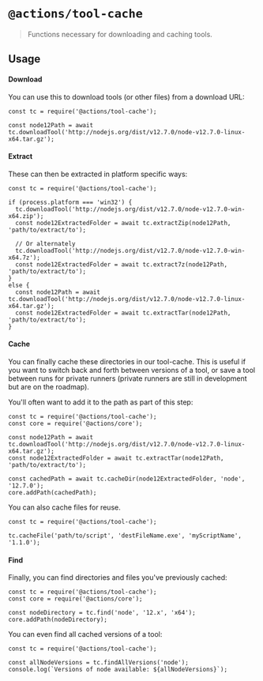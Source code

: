 # `@actions/tool-cache`

> Functions necessary for downloading and caching tools.

## Usage

#### Download

You can use this to download tools (or other files) from a download URL:

```
const tc = require('@actions/tool-cache');

const node12Path = await tc.downloadTool('http://nodejs.org/dist/v12.7.0/node-v12.7.0-linux-x64.tar.gz');
```

#### Extract

These can then be extracted in platform specific ways:

```
const tc = require('@actions/tool-cache');

if (process.platform === 'win32') {
  tc.downloadTool('http://nodejs.org/dist/v12.7.0/node-v12.7.0-win-x64.zip');
  const node12ExtractedFolder = await tc.extractZip(node12Path, 'path/to/extract/to');
  
  // Or alternately
  tc.downloadTool('http://nodejs.org/dist/v12.7.0/node-v12.7.0-win-x64.7z');
  const node12ExtractedFolder = await tc.extract7z(node12Path, 'path/to/extract/to');
}
else {
  const node12Path = await tc.downloadTool('http://nodejs.org/dist/v12.7.0/node-v12.7.0-linux-x64.tar.gz');
  const node12ExtractedFolder = await tc.extractTar(node12Path, 'path/to/extract/to');
}
```

#### Cache

You can finally cache these directories in our tool-cache. This is useful if you want to switch back and forth between versions of a tool, or save a tool between runs for private runners (private runners are still in development but are on the roadmap).

You'll often want to add it to the path as part of this step:

```
const tc = require('@actions/tool-cache');
const core = require('@actions/core');

const node12Path = await tc.downloadTool('http://nodejs.org/dist/v12.7.0/node-v12.7.0-linux-x64.tar.gz');
const node12ExtractedFolder = await tc.extractTar(node12Path, 'path/to/extract/to');

const cachedPath = await tc.cacheDir(node12ExtractedFolder, 'node', '12.7.0');
core.addPath(cachedPath);
```

You can also cache files for reuse.

```
const tc = require('@actions/tool-cache');

tc.cacheFile('path/to/script', 'destFileName.exe', 'myScriptName', '1.1.0');
```

#### Find

Finally, you can find directories and files you've previously cached:

```
const tc = require('@actions/tool-cache');
const core = require('@actions/core');

const nodeDirectory = tc.find('node', '12.x', 'x64');
core.addPath(nodeDirectory);
```

You can even find all cached versions of a tool:

```
const tc = require('@actions/tool-cache');

const allNodeVersions = tc.findAllVersions('node');
console.log(`Versions of node available: ${allNodeVersions}`);
```
